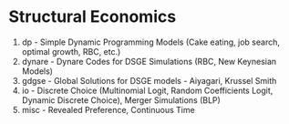 # Structural Economics
1. dp - Simple Dynamic Programming Models (Cake eating, job search, optimal growth, RBC, etc.)
2. dynare - Dynare Codes for DSGE Simulations (RBC, New Keynesian Models)
3. gdgse - Global Solutions for DSGE models - Aiyagari, Krussel Smith
4. io - Discrete Choice (Multinomial Logit, Random Coefficients Logit, Dynamic Discrete Choice), Merger Simulations (BLP)
5. misc - Revealed Preference, Continuous Time
